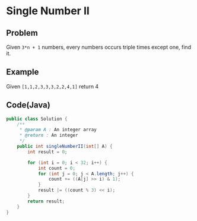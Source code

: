 # Single Number II

## Problem

Given `3*n + 1` numbers, every numbers occurs triple times except one, find it.

## Example

Given `[1,1,2,3,3,3,2,2,4,1]` return 4

## Code(Java)

```java
public class Solution {
    /**
     * @param A : An integer array
     * @return : An integer
     */
    public int singleNumberII(int[] A) {
        int result = 0;

        for (int i = 0; i < 32; i++) {
            int count = 0;
            for (int j = 0; j < A.length; j++) {
                count += ((A[j] >> i) & 1);
            }
            result |= ((count % 3) << i);
        }
        return result;
    }
}
```
